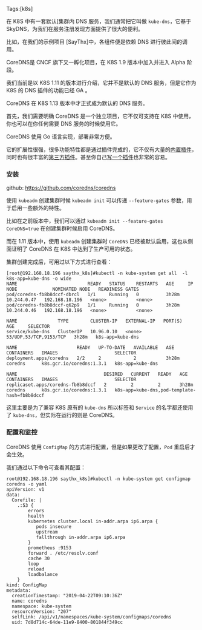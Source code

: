 Tags:[k8s]

在 K8S 中有一套默认[集群内 DNS 服务，我们通常把它叫做 `kube-dns`，它基于 SkyDNS，为我们在服务注册发现方面提供了很大的便利。

比如，在我们的示例项目 [SayThx]中，各组件便是依赖 DNS 进行彼此间的调用。

CoreDNS是 CNCF 旗下又一孵化项目，在 K8S 1.9 版本中加入并进入 Alpha 阶段。

我们当前是以 K8S 1.11 的版本进行介绍，它并不是默认的 DNS 服务，但是它作为 K8S 的 DNS 插件的功能已经 GA 。

CoreDNS 在 K8S 1.13 版本中才正式成为默认的 DNS 服务。



首先，我们需要明确 CoreDNS 是一个独立项目，它不仅可支持在 K8S 中使用，你也可以在你任何需要 DNS 服务的时候使用它。

CoreDNS 使用 Go 语言实现，部署非常方便。

它的扩展性很强，很多功能特性都是通过插件完成的，它不仅有大量的[内置插件](https://link.juejin.im/?target=https%3A%2F%2Fcoredns.io%2Fplugins%2F)，同时也有很丰富的[第三方插件](https://link.juejin.im/?target=https%3A%2F%2Fcoredns.io%2Fexplugins%2F)。甚至你自己[写一个插件](https://link.juejin.im/?target=https%3A%2F%2Fcoredns.io%2F2016%2F12%2F19%2Fwriting-plugins-for-coredns%2F)也非常的容易。



### 安装

github: https://github.com/coredns/coredns

使用 `kubeadm` 创建集群时候 `kubeadm init` 可以传递 `--feature-gates` 参数，用于启用一些额外的特性。

比如在之前版本中，我们可以通过 `kubeadm init --feature-gates CoreDNS=true` 在创建集群时候启用 CoreDNS。

而在 1.11 版本中，使用 `kubeadm` 创建集群时 `CoreDNS` 已经被默认启用，这也从侧面证明了 CoreDNS 在 K8S 中达到了生产可用的状态。

集群创建完成后，可用过以下方式进行查看：

```
[root@192.168.18.196 saythx_k8s]#kubectl -n kube-system get all  -l k8s-app=kube-dns -o wide
NAME                          READY   STATUS    RESTARTS   AGE     IP            NODE             NOMINATED NODE   READINESS GATES
pod/coredns-fb8b8dccf-dbrcl   1/1     Running   0          3h28m   10.244.0.47   192.168.18.196   <none>           <none>
pod/coredns-fb8b8dccf-q62p9   1/1     Running   0          3h28m   10.244.0.46   192.168.18.196   <none>           <none>

NAME               TYPE        CLUSTER-IP   EXTERNAL-IP   PORT(S)                  AGE     SELECTOR
service/kube-dns   ClusterIP   10.96.0.10   <none>        53/UDP,53/TCP,9153/TCP   3h28m   k8s-app=kube-dns

NAME                      READY   UP-TO-DATE   AVAILABLE   AGE     CONTAINERS   IMAGES                     SELECTOR
deployment.apps/coredns   2/2     2            2           3h28m   coredns      k8s.gcr.io/coredns:1.3.1   k8s-app=kube-dns

NAME                                DESIRED   CURRENT   READY   AGE     CONTAINERS   IMAGES                     SELECTOR
replicaset.apps/coredns-fb8b8dccf   2         2         2       3h28m   coredns      k8s.gcr.io/coredns:1.3.1   k8s-app=kube-dns,pod-template-hash=fb8b8dccf
```

这里主要是为了兼容 K8S 原有的 `kube-dns` 所以标签和 `Service` 的名字都还使用了 `kube-dns`，但实际在运行的则是 CoreDNS。



### 配置和监控

CoreDNS 使用 `ConfigMap` 的方式进行配置，但是如果更改了配置，`Pod` 重启后才会生效。

我们通过以下命令可查看其配置：

```
root@192.168.18.196 saythx_k8s]#kubectl -n kube-system get configmap coredns -o yaml
apiVersion: v1
data:
  Corefile: |
    .:53 {
        errors
        health
        kubernetes cluster.local in-addr.arpa ip6.arpa {
           pods insecure
           upstream
           fallthrough in-addr.arpa ip6.arpa
        }
        prometheus :9153
        forward . /etc/resolv.conf
        cache 30
        loop
        reload
        loadbalance
    }
kind: ConfigMap
metadata:
  creationTimestamp: "2019-04-22T09:10:36Z"
  name: coredns
  namespace: kube-system
  resourceVersion: "207"
  selfLink: /api/v1/namespaces/kube-system/configmaps/coredns
  uid: 7d8d714c-64de-11e9-8400-801844f349cc
```

